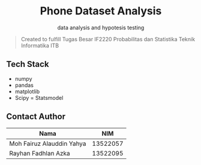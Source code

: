 <div align="center">
  <h1 align="center">Phone Dataset Analysis</h1>

  <p align="center">
    data analysis and hypotesis testing
    <br />
  </p>
</div>

> Created to fulfill Tugas Besar IF2220 Probabilitas dan Statistika Teknik Informatika ITB

## Tech Stack
- numpy
- pandas
- matplotlib
- Scipy
= Statsmodel

<!-- CONTACT -->
## Contact Author

| Nama                  | NIM      |
| --------------------- | -------- |
| Moh Fairuz Alauddin Yahya   | 13522057 |
| Rayhan Fadhlan Azka     | 13522095 |
